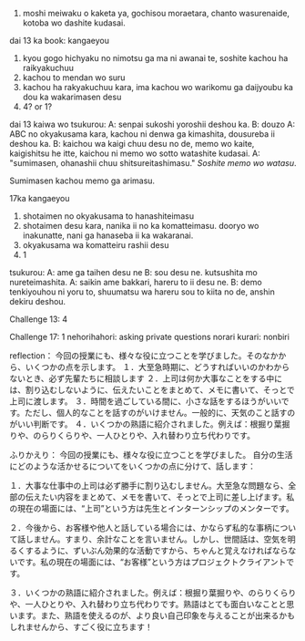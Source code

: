 1. moshi meiwaku o kaketa ya, gochisou moraetara, chanto wasurenaide, kotoba wo dashite kudasai.


dai 13 ka book:
kangaeyou
1. kyou gogo hichyaku no nimotsu ga ma ni awanai te, soshite kachou ha raikyakuchuu
2. kachou to mendan wo suru
3. kachou ha rakyakuchuu kara, ima kachou wo warikomu ga daijyoubu ka dou ka wakarimasen desu
4. 4? or 1?

dai 13 kaiwa wo tsukurou:
A: senpai sukoshi yoroshii deshou ka.
B: douzo
A: ABC no okyakusama kara, kachou ni denwa ga kimashita, dousureba ii deshou ka.
B: kaichou wa kaigi chuu desu no de, memo wo kaite, kaigishitsu he itte, kaichou ni memo wo sotto watashite kudasai.
A: "sumimasen, ohanashii chuu shitsureitashimasu."  *Soshite memo wo watasu*.

Sumimasen kachou memo ga arimasu.

17ka
kangaeyou
1. shotaimen no okyakusama to hanashiteimasu
2. shotaimen desu kara, nanika ii no ka komatteimasu. dooryo wo inakunatte, nani ga hanaseba ii ka wakaranai.
3. okyakusama wa komatteiru rashii desu
4. 1

tsukurou:
A: ame ga taihen desu ne
B: sou desu ne. kutsushita mo nureteimashita.
A: saikin ame bakkari, hareru to ii desu ne.
B: demo tenkiyouhou ni yoru to, shuumatsu wa hareru sou to kiita no de, anshin dekiru deshou.

Challenge 13:
4

Challenge 17:
1 nehorihahori: asking private questions
norari kurari: nonbiri

reflection：
今回の授業にも、様々な役に立つことを学びました。そのなかから、いくつかの点を示します。
１．大至急時期に、どうすればいいのかわからないとき、必ず先輩たちに相談します
２．上司は何か大事なことをする中には、割り込むしないように、伝えたいことをまとめて、メモに書いて、そっとで上司に渡します。
３．時間を過ごしている間に、小さな話をするほうがいいです。ただし、個人的なことを話すのがいけません。一般的に、天気のこと話すのがいい判断です。
４．いくつかの熟語に紹介されました。例えば：根掘り葉掘りや、のらりくらりや、一人ひとりや、入れ替わり立ち代わりです。

ふりかえり：
今回の授業にも、様々な役に立つことを学びました。
自分の生活にどのような活かせるについてをいくつかの点に分けて、話します：

１．大事な仕事中の上司は必ず勝手に割り込むしません。大至急な問題なら、全部の伝えたい内容をまとめて、メモを書いて、そっとで上司に差し上げます。私の現在の場面には、“上司”という方は先生とインターンシップのメンターです。

２．今後から、お客様や他人と話している場合には、かならず私的な事柄について話しません。すまり、余計なことを言いません。しかし、世間話は、空気を明るくするように、ずいぶん効果的な活動ですから、ちゃんと覚えなければならないです。私の現在の場面には、“お客様”という方はプロジェクトクライアントです。

３．いくつかの熟語に紹介されました。例えば：根掘り葉掘りや、のらりくらりや、一人ひとりや、入れ替わり立ち代わりです。熟語はとても面白いなことと思います。また、熟語を使えるのが、より良い自己印象を与えることが出来るかもしれませんから、すごく役に立ちます！